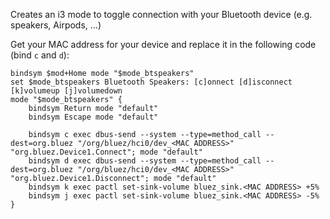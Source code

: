 Creates an i3 mode to toggle connection with your Bluetooth device (e.g. speakers, Airpods, …)

Get your MAC address for your device and replace it in the following code (bind `c` and `d`):

    bindsym $mod+Home mode "$mode_btspeakers"
    set $mode_btspeakers Bluetooth Speakers: [c]onnect [d]isconnect [k]volumeup [j]volumedown
    mode "$mode_btspeakers" {
        bindsym Return mode "default"
        bindsym Escape mode "default"
    
        bindsym c exec dbus-send --system --type=method_call --dest=org.bluez "/org/bluez/hci0/dev_<MAC ADDRESS>" "org.bluez.Device1.Connect"; mode "default"
        bindsym d exec dbus-send --system --type=method_call --dest=org.bluez "/org/bluez/hci0/dev_<MAC ADDRESS>" "org.bluez.Device1.Disconnect"; mode "default"
        bindsym k exec pactl set-sink-volume bluez_sink.<MAC ADDRESS> +5%
        bindsym j exec pactl set-sink-volume bluez_sink.<MAC ADDRESS> -5%
    }
